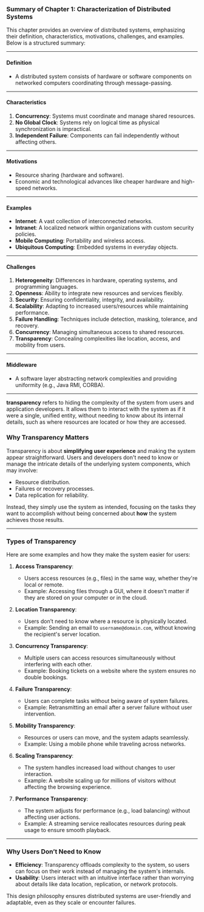 ### Summary of Chapter 1: Characterization of Distributed Systems

This chapter provides an overview of distributed systems, emphasizing their definition, characteristics, motivations, challenges, and examples. Below is a structured summary:

---

#### **Definition**
- A distributed system consists of hardware or software components on networked computers coordinating through message-passing.

---

#### **Characteristics**
1. **Concurrency**: Systems must coordinate and manage shared resources.
2. **No Global Clock**: Systems rely on logical time as physical synchronization is impractical.
3. **Independent Failure**: Components can fail independently without affecting others.

---

#### **Motivations**
- Resource sharing (hardware and software).
- Economic and technological advances like cheaper hardware and high-speed networks.

---

#### **Examples**
- **Internet**: A vast collection of interconnected networks.
- **Intranet**: A localized network within organizations with custom security policies.
- **Mobile Computing**: Portability and wireless access.
- **Ubiquitous Computing**: Embedded systems in everyday objects.

---

#### **Challenges**
1. **Heterogeneity**: Differences in hardware, operating systems, and programming languages.
2. **Openness**: Ability to integrate new resources and services flexibly.
3. **Security**: Ensuring confidentiality, integrity, and availability.
4. **Scalability**: Adapting to increased users/resources while maintaining performance.
5. **Failure Handling**: Techniques include detection, masking, tolerance, and recovery.
6. **Concurrency**: Managing simultaneous access to shared resources.
7. **Transparency**: Concealing complexities like location, access, and mobility from users.

---

#### **Middleware**
- A software layer abstracting network complexities and providing uniformity (e.g., Java RMI, CORBA).

---

**transparency** refers to hiding the complexity of the system from users and application developers. It allows them to interact with the system as if it were a single, unified entity, without needing to know about its internal details, such as where resources are located or how they are accessed.

### **Why Transparency Matters**
Transparency is about **simplifying user experience** and making the system appear straightforward. Users and developers don't need to know or manage the intricate details of the underlying system components, which may involve:
- Resource distribution.
- Failures or recovery processes.
- Data replication for reliability.

Instead, they simply use the system as intended, focusing on the tasks they want to accomplish without being concerned about **how** the system achieves those results.

---

### **Types of Transparency**
Here are some examples and how they make the system easier for users:

1. **Access Transparency**:
   - Users access resources (e.g., files) in the same way, whether they're local or remote.
   - Example: Accessing files through a GUI, where it doesn't matter if they are stored on your computer or in the cloud.

2. **Location Transparency**:
   - Users don’t need to know where a resource is physically located.
   - Example: Sending an email to `username@domain.com`, without knowing the recipient's server location.

3. **Concurrency Transparency**:
   - Multiple users can access resources simultaneously without interfering with each other.
   - Example: Booking tickets on a website where the system ensures no double bookings.

4. **Failure Transparency**:
   - Users can complete tasks without being aware of system failures.
   - Example: Retransmitting an email after a server failure without user intervention.

5. **Mobility Transparency**:
   - Resources or users can move, and the system adapts seamlessly.
   - Example: Using a mobile phone while traveling across networks.

6. **Scaling Transparency**:
   - The system handles increased load without changes to user interaction.
   - Example: A website scaling up for millions of visitors without affecting the browsing experience.

7. **Performance Transparency**:
   - The system adjusts for performance (e.g., load balancing) without affecting user actions.
   - Example: A streaming service reallocates resources during peak usage to ensure smooth playback.

---

### **Why Users Don’t Need to Know**
- **Efficiency**: Transparency offloads complexity to the system, so users can focus on their work instead of managing the system's internals.
- **Usability**: Users interact with an intuitive interface rather than worrying about details like data location, replication, or network protocols.

This design philosophy ensures distributed systems are user-friendly and adaptable, even as they scale or encounter failures.